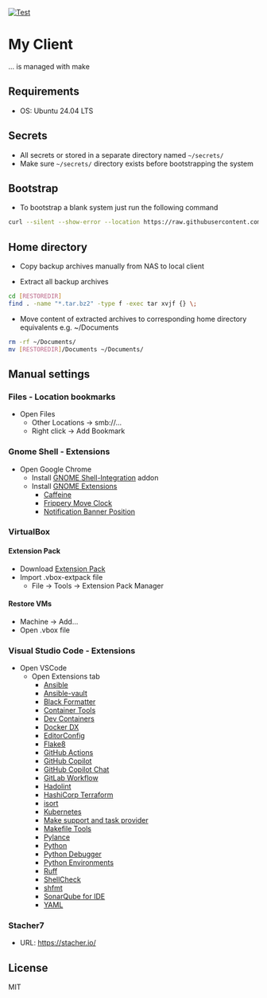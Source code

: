[![Test](https://github.com/escalate/myclient/actions/workflows/test.yml/badge.svg?branch=master&event=push)](https://github.com/escalate/myclient/actions/workflows/test.yml)

# My Client

... is managed with make

## Requirements

- OS: Ubuntu 24.04 LTS

## Secrets

- All secrets or stored in a separate directory named `~/secrets/`
- Make sure `~/secrets/` directory exists before bootstrapping the system

## Bootstrap

- To bootstrap a blank system just run the following command

```bash
curl --silent --show-error --location https://raw.githubusercontent.com/escalate/myclient/master/scripts/bootstrap.sh | bash
```

## Home directory

- Copy backup archives manually from NAS to local client

- Extract all backup archives

```bash
cd [RESTOREDIR]
find . -name "*.tar.bz2" -type f -exec tar xvjf {} \;
```

- Move content of extracted archives to corresponding home directory equivalents e.g. ~/Documents

```bash
rm -rf ~/Documents/
mv [RESTOREDIR]/Documents ~/Documents/
```

## Manual settings

### Files - Location bookmarks

- Open Files
  - Other Locations -> smb://...
  - Right click -> Add Bookmark

### Gnome Shell - Extensions

- Open Google Chrome
  - Install [GNOME Shell-Integration](https://chrome.google.com/webstore/detail/gnome-shell-integration/gphhapmejobijbbhgpjhcjognlahblep) addon
  - Install [GNOME Extensions](https://extensions.gnome.org)
    - [Caffeine](https://extensions.gnome.org/extension/517/caffeine/)
    - [Frippery Move Clock](https://extensions.gnome.org/extension/2/move-clock/)
    - [Notification Banner Position](https://extensions.gnome.org/extension/4105/notification-banner-position/)

### VirtualBox

#### Extension Pack

- Download [Extension Pack](https://www.virtualbox.org/wiki/Downloads)
- Import .vbox-extpack file
  - File -> Tools -> Extension Pack Manager

#### Restore VMs

- Machine -> Add...
- Open .vbox file

### Visual Studio Code - Extensions

- Open VSCode
  - Open Extensions tab
    - [Ansible](https://marketplace.visualstudio.com/items?itemName=redhat.ansible)
    - [Ansible-vault](https://marketplace.visualstudio.com/items?itemName=dhoeric.ansible-vault)
    - [Black Formatter](https://marketplace.visualstudio.com/items?itemName=ms-python.black-formatter)
    - [Container Tools](https://marketplace.visualstudio.com/items?itemName=ms-azuretools.vscode-containers)
    - [Dev Containers](https://marketplace.visualstudio.com/items?itemName=ms-vscode-remote.remote-containers)
    - [Docker DX](https://marketplace.visualstudio.com/items?itemName=docker.docker)
    - [EditorConfig](https://marketplace.visualstudio.com/items?itemName=EditorConfig.EditorConfig)
    - [Flake8](https://marketplace.visualstudio.com/items?itemName=ms-python.flake8)
    - [GitHub Actions](https://marketplace.visualstudio.com/items?itemName=GitHub.vscode-github-actions)
    - [GitHub Copilot](https://marketplace.visualstudio.com/items?itemName=GitHub.copilot)
    - [GitHub Copilot Chat](https://marketplace.visualstudio.com/items?itemName=GitHub.copilot-chat)
    - [GitLab Workflow](https://marketplace.visualstudio.com/items?itemName=GitLab.gitlab-workflow)
    - [Hadolint](https://marketplace.visualstudio.com/items?itemName=exiasr.hadolint)
    - [HashiCorp Terraform](https://marketplace.visualstudio.com/items?itemName=HashiCorp.terraform)
    - [isort](https://marketplace.visualstudio.com/items?itemName=ms-python.isort)
    - [Kubernetes](https://marketplace.visualstudio.com/items?itemName=ms-kubernetes-tools.vscode-kubernetes-tools)
    - [Make support and task provider](https://marketplace.visualstudio.com/items?itemName=carlos-algms.make-task-provider)
    - [Makefile Tools](https://marketplace.visualstudio.com/items?itemName=ms-vscode.makefile-tools)
    - [Pylance](https://marketplace.visualstudio.com/items?itemName=ms-python.vscode-pylance)
    - [Python](https://marketplace.visualstudio.com/items?itemName=ms-python.python)
    - [Python Debugger](https://marketplace.visualstudio.com/items?itemName=ms-python.debugpy)
    - [Python Environments](https://marketplace.visualstudio.com/items?itemName=ms-python.vscode-python-envs)
    - [Ruff](https://marketplace.visualstudio.com/items?itemName=charliermarsh.ruff)
    - [ShellCheck](https://marketplace.visualstudio.com/items?itemName=timonwong.shellcheck)
    - [shfmt](https://marketplace.visualstudio.com/items?itemName=mkhl.shfmt)
    - [SonarQube for IDE](https://marketplace.visualstudio.com/items?itemName=SonarSource.sonarlint-vscode)
    - [YAML](https://marketplace.visualstudio.com/items?itemName=redhat.vscode-yaml)

### Stacher7

- URL: https://stacher.io/

## License

MIT
